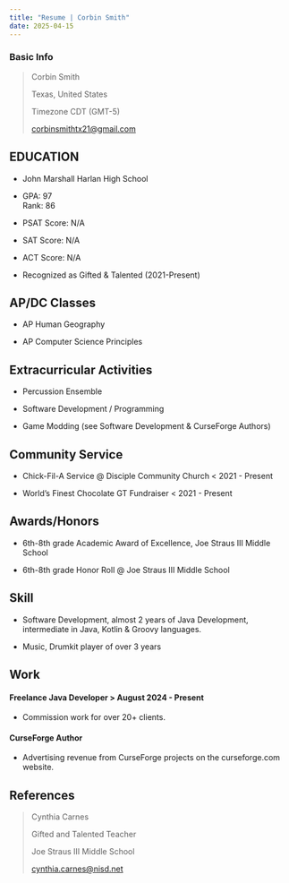 ```yaml
---
title: "Resume | Corbin Smith"
date: 2025-04-15
---
```


### Basic Info
> Corbin Smith
> 
> Texas, United States
> 
> Timezone CDT (GMT-5)
> 
> corbinsmithtx21@gmail.com

  

## EDUCATION

- John Marshall Harlan High School

- GPA: 97  
Rank: 86

- PSAT Score: N/A

- SAT Score: N/A

- ACT Score: N/A

- Recognized as Gifted & Talented (2021-Present)

  

  

## AP/DC Classes

 
- AP Human Geography

- AP Computer Science Principles

  
  

  

## Extracurricular  Activities

  
  

- Percussion Ensemble

- Software Development / Programming

- Game Modding (see Software Development & CurseForge Authors)

  
  

  
  

## Community Service

- Chick-Fil-A Service @ Disciple Community Church < 2021 - Present

- World’s Finest Chocolate GT Fundraiser < 2021 - Present 

## Awards/Honors

- 6th-8th grade Academic Award of Excellence, Joe Straus III Middle School

- 6th-8th grade Honor Roll @ Joe Straus III Middle School

## Skill

- Software Development, almost 2 years of Java Development, intermediate in Java, Kotlin & Groovy languages.

- Music, Drumkit player of over 3 years

## Work

#### Freelance Java Developer  > August 2024 - Present
- Commission work for over 20+ clients.

#### CurseForge Author
- Advertising revenue from CurseForge projects on the curseforge.com website.

## References  

> Cynthia Carnes
> 
> Gifted and Talented Teacher
> 
> Joe Straus III Middle School
> 
> [cynthia.carnes@nisd.net](mailto:cynthia.carnes@nisd.net)
